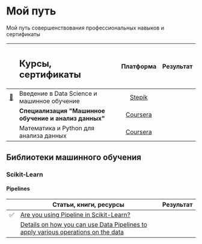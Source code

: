 # Мой путь
Мой путь совершенствования профессиональных навыков и сертификаты

||<h2>Курсы, сертификаты</h2>|Платформа|Результат|
|:-:|:-|:-:|:-:|
|[:scroll:](https://stepik.org/cert/852774)|Введение в Data Science и машинное обучение|[Stepik](https://stepik.org/course/4852)||
||**Специализация "Машинное обучение и анализ данных"**|[Coursera](https://www.coursera.org/learn/mathematics-and-python)||
||Математика и Python для анализа данных|[Coursera](https://www.coursera.org/learn/mathematics-and-python?specialization=machine-learning-data-analysis)||


## Библиотеки машинного обучения

### Scikit-Learn

#### Pipelines
||Статьи, книги, ресурсы|Результат|
|-|-|-|
|:white_check_mark:|[Are you using Pipeline in Scikit-Learn?](https://towardsdatascience.com/are-you-using-pipeline-in-scikit-learn-ac4cd85cb27f)|
||[Details on how you can use Data Pipelines to apply various operations on the data](https://github.com/ankitgoel1602/data-science/tree/master/data-pipeline])||
